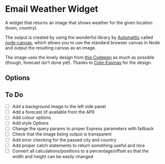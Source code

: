 # Email Weather Widget

A widget that returns an image that shows weather for the given location (town, country).

The output is created by using the wonderful library by [Automattic](https://automattic.com/) called [node-canvas](https://github.com/Automattic/node-canvas), which allows you to use the standard browser canvas in Node and output the resulting canvas as an image.

The image uses the lovely design from [this Codepen](https://codepen.io/Call_in/pen/pMYGbZ) as much as possible (though, forecast isn't done yet). Thanks to [Colin Espinas](https://codepen.io/Call_in) for the design.

## Options

## To Do

- [ ] Add a background image to the left side panel
- [ ] Add a forecast (if available from the API)
- [ ] Add colour options
- [ ] Add style Options
- [ ] Change the query params to proper Express parameters with fallback
- [ ] Check that the image being output is transparent
- [ ] Add error checking for the passed city and country
- [ ] Add proper catch statements to return something useful and nice
- [ ] Convert all calculations/positions to a percentage/offset so that the width and height can be easily changed
